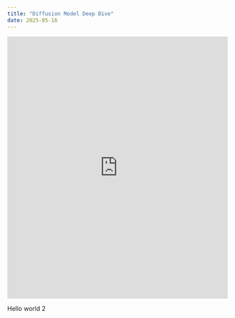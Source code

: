 ```yaml
---
title: "Diffusion Model Deep Dive"
date: 2025-05-16
---
```


<embed src="https://github.com/martinisadad/martinisadad.github.io/blob/main/_pdf/Diffusion.pdf" type="application/pdf" width="100%" height="600">

Hello world 2
